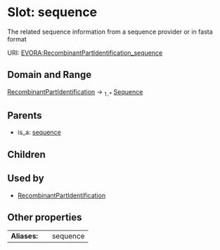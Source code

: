 
# Slot: sequence

The related sequence information from a sequence provider or in fasta format

URI: [EVORA:RecombinantPartIdentification_sequence](https://evora-project.eu/RecombinantPartIdentification_sequence)


## Domain and Range

[RecombinantPartIdentification](RecombinantPartIdentification.md) &#8594;  <sub>1..\*</sub> [Sequence](Sequence.md)

## Parents

 *  is_a: [sequence](sequence.md)

## Children


## Used by

 * [RecombinantPartIdentification](RecombinantPartIdentification.md)

## Other properties

|  |  |  |
| --- | --- | --- |
| **Aliases:** | | sequence |